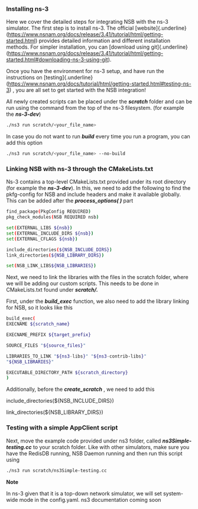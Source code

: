### **Installing ns-3** 

Here we cover the detailed steps for integrating NSB with the ns-3
simulator. The first step is to install ns-3. The official
[website]{.underline}(https://www.nsnam.org/docs/release/3.41/tutorial/html/getting-started.html)
provides detailed information and different installation methods. For
simpler installation, you can [download using
git]{.underline}(https://www.nsnam.org/docs/release/3.41/tutorial/html/getting-started.html#downloading-ns-3-using-git).

Once you have the environment for ns-3 setup, and have run the
instructions on
[testing]{.underline}(https://www.nsnam.org/docs/tutorial/html/getting-started.html#testing-ns-3)
, you are all set to get started with the NSB integration!

All newly created scripts can be placed under the ***scratch*** folder
and can be run using the command from the top of the ns-3 filesystem.
(for example the ***ns-3-dev***)


```bash
./ns3 run scratch/<your_file_name>
```

In case you do not want to run ***build*** every time you run a program,
you can add this option


```bash
./ns3 run scratch/<your_file_name> --no-build
```

### **Linking NSB with ns-3 through the CMakeLists.txt** 

Ns-3 contains a top-level CMakeLists.txt provided under its root
directory (for example the ***ns-3-dev***). In this, we need to add the
following to find the pkfg-config for NSB and include headers and make
it available globally. This can be added after the ***process_options(
)*** part

```bash
find_package(PkgConfig REQUIRED)
pkg_check_modules(NSB REQUIRED nsb)

set(EXTERNAL_LIBS ${nsb})
set(EXTERNAL_INCLUDE_DIRS ${nsb})
set(EXTERNAL_CFLAGS ${nsb})

include_directories(${NSB_INCLUDE_DIRS})
link_directories(${NSB_LIBRARY_DIRS})

set(NSB_LINK_LIBS${NSB_LIBRARIES})
```

Next, we need to link the libraries with the files in the scratch
folder, where we will be adding our custom scripts. This needs to be
done in CMakeLists.txt found under ***scratch/.***

First, under the ***build_exec*** function, we also need to add the
library linking for NSB, so it looks like this

```bash
build_exec(
EXECNAME ${scratch_name}

EXECNAME_PREFIX ${target_prefix}

SOURCE_FILES "${source_files}"

LIBRARIES_TO_LINK "${ns3-libs}" "${ns3-contrib-libs}"
"${NSB_LIBRARIES}"

EXECUTABLE_DIRECTORY_PATH ${scratch_directory}
)
```

Additionally, before the ***create_scratch*** , we need to add this

include_directories(\${NSB_INCLUDE_DIRS})

link_directories(\${NSB_LIBRARY_DIRS})

### **Testing with a simple AppClient script** 

Next, move the example code provided under ns3 folder, called
***ns3Simple-testing.cc*** to your scratch folder. Like with other
simulators, make sure you have the RedisDB running, NSB Daemon running
and then run this script using

```bash
./ns3 run scratch/ns3Simple-testing.cc
```

**Note**

In ns-3 given that it is a top-down network simulator, we will set
system-wide mode in the config.yaml.
ns3 documentation coming soon
